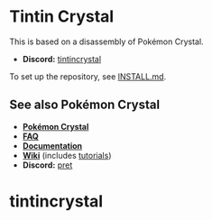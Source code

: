 # Tintin Crystal 

This is based on a disassembly of Pokémon Crystal.
- **Discord:** [tintincrystal][discordtintincrystal]

To set up the repository, see [INSTALL.md](INSTALL.md).

## See also Pokémon Crystal

- [**Pokémon Crystal**][pokecrystal]
- [**FAQ**](FAQ.md)
- [**Documentation**][docs]
- [**Wiki**][wiki] (includes [tutorials][tutorials])
- **Discord:** [pret][discord]

[pokecrystal]: https://github.com/pret/pokecrystal
[docs]: https://pret.github.io/pokecrystal/
[wiki]: https://github.com/pret/pokecrystal/wiki
[tutorials]: https://github.com/pret/pokecrystal/wiki/Tutorials
[discord]: https://discord.gg/d5dubZ3
[discordtintincrystal]: https://discord.gg/Acqf3fSF
[irc]: https://kiwiirc.com/client/irc.freenode.net/?#pret
# tintincrystal
